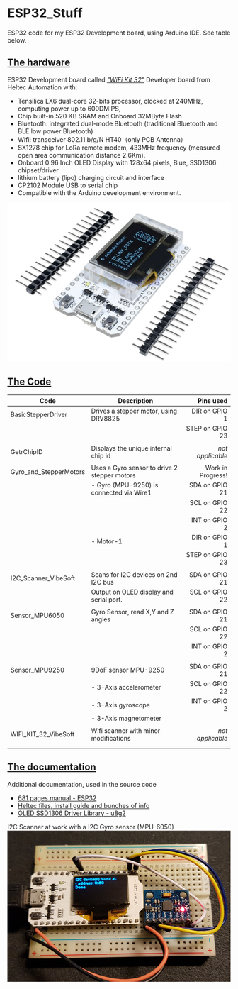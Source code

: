 # ESP32_Stuff
ESP32 code for my ESP32 Development board, using Arduino IDE. See table below.


## [The hardware](https://www.aliexpress.com/item/32842293108.html?spm=a2g0s.9042311.0.0.27424c4dVgt86e)
ESP32 Development board called *["WiFi Kit 32"](https://heltec.org/project/wifi-kit-32/)* Developer board from Heltec Automation with:
- Tensilica LX6 dual-core 32-bits processor, clocked at 240MHz, computing power up to 600DMIPS,
- Chip built-in 520 KB SRAM and Onboard 32MByte Flash
- Bluetooth: integrated dual-mode Bluetooth (traditional Bluetooth and BLE low power Bluetooth)
- Wifi: transceiver 802.11 b/g/N HT40（only PCB Antenna）
- SX1278 chip for LoRa remote modem, 433MHz frequency (measured open area communication distance 2.6Km).
- Onboard 0.96 Inch OLED Display with 128x64 pixels, Blue, SSD1306 chipset/driver
- lithium battery (lipo) charging circuit and interface
- CP2102 Module USB to serial chip 
- Compatible with the Arduino development environment.


![](https://raw.githubusercontent.com/Vinz68/ESP32_Stuff/master/resources/WiFi_Kit_32.png "WIFI KIT 32 Developer Board")


## [The Code]()

| Code                    | Description                                   | Pins used        |
| ----------------------- | --------------------------------------------- | ----------------:|
| BasicStepperDriver      | Drives a stepper motor, using DRV8825         | DIR on GPIO 1    |
|                         |                                               | STEP on GPIO 23  |
|  |  |
| GetrChipID              | Displays the unique internal chip id          | *not applicable* |
|  |  |
| Gyro_and_StepperMotors  | Uses a Gyro sensor to drive 2 stepper motors  | Work in Progress!|
|                         | - Gyro (MPU-9250) is connected via Wire1      | SDA on GPIO 21   |
|                         |                                               | SCL on GPIO 22   | 
|                         |                                               | INT on GPIO 2    | 
|                         | - Motor-1                                     | DIR on GPIO 1    |
|                         |                                               | STEP on GPIO 23  |
|  |  |
| I2C_Scanner_VibeSoft    | Scans for I2C devices on 2nd I2C bus          | SDA on GPIO 21   |
|                         | Output on OLED display and serial port.       | SCL on GPIO 22   |
|  |  | 
| Sensor_MPU6050          | Gyro Sensor, read X,Y and Z angles            | SDA on GPIO 21   |
|  || SCL on GPIO 22   | 
|  || INT on GPIO 2   | 
|  |  |
| Sensor_MPU9250          |  9DoF sensor MPU-9250                         | SDA on GPIO 21  |
|                         |  - 3-Axis accelerometer                       | SCL on GPIO 22  |
|                         |  - 3-Axis gyroscope                           | INT on GPIO 2   |
|                         |  - 3-Axis magnetometer                        |                 |
|  |  |
| WIFI_KIT_32_VibeSoft    | Wifi scanner with minor modifications         | *not applicable* |
|  |  |
|  |  | 

## [The documentation](https://www.amazon.com/gp/product/B07DKD79Y9/ref=od_aui_detailpages02?ie=UTF8&psc=1)
Additional documentation, used in the source code
- [681 pages manual - ESP32](https://www.espressif.com/sites/default/files/documentation/esp32_technical_reference_manual_en.pdf)
- [Heltec files, install guide and bunches of info](https://github.com/Heltec-Aaron-Lee/WiFi_Kit_series)
- [OLED SSD1306 Driver Library - u8g2](https://github.com/olikraus/u8g2)


I2C Scanner at work with a I2C Gyro sensor (MPU-6050)
![I2C Scanner with a I2C Gyro sensor (MPU-6050](https://raw.githubusercontent.com/Vinz68/ESP32_Stuff/master/resources/I2C_Scanner.png "I2C Scanner with a I2C Gyro sensor (MPU-6050)")


